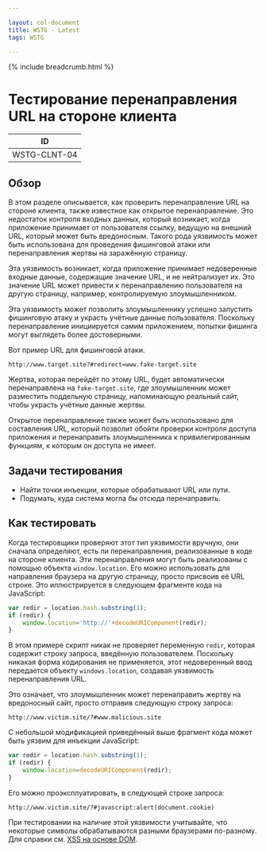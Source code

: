 ```yaml
---

layout: col-document
title: WSTG - Latest
tags: WSTG

---
```


{% include breadcrumb.html %}
# Тестирование перенаправления URL на стороне клиента

|ID          |
|------------|
|WSTG-CLNT-04|

## Обзор

В этом разделе описывается, как проверить перенаправление URL на стороне клиента, также известное как открытое перенаправление. Это недостаток контроля входных данных, который возникает, когда приложение принимает от пользователя ссылку, ведущую на внешний URL, который может быть вредоносным. Такого рода уязвимость может быть использована для проведения фишинговой атаки или перенаправления жертвы на заражённую страницу.

Эта уязвимость возникает, когда приложение принимает недоверенные входные данные, содержащие значение URL, и не нейтрализует их. Это значение URL может привести к перенаправлению пользователя на другую страницу, например, контролируемую злоумышленником.

Эта уязвимость может позволить злоумышленнику успешно запустить фишинговую атаку и украсть учётные данные пользователя. Поскольку перенаправление инициируется самим приложением, попытки фишинга могут выглядеть более достоверными.

Вот пример URL для фишинговой атаки.

```text
http://www.target.site?#redirect=www.fake-target.site
```

Жертва, которая перейдёт по этому URL, будет автоматически перенаправлена ​​на `fake-target.site`, где злоумышленник может разместить поддельную страницу, напоминающую реальный сайт, чтобы украсть учётные данные жертвы.

Открытое перенаправление также может быть использовано для составления URL, который позволит обойти проверки контроля доступа приложения и перенаправить злоумышленника к привилегированным функциям, к которым он доступа не имеет.

## Задачи тестирования

- Найти точки инъекции, которые обрабатывают URL или пути.
- Подумать, куда система могла бы отсюда перенаправить.

## Как тестировать

Когда тестировщики проверяют этот тип уязвимости вручную, они сначала определяют, есть ли перенаправления, реализованные в коде на стороне клиента. Эти перенаправления могут быть реализованы с помощью объекта `window.location`. Его можно использовать для направления браузера на другую страницу, просто присвоив её URL строке. Это иллюстрируется в следующем фрагменте кода на JavaScript:

```js
var redir = location.hash.substring(1);
if (redir) {
    window.location='http://'+decodeURIComponent(redir);
}
```

В этом примере скрипт никак не проверяет переменную `redir`, которая содержит строку запроса, введённую пользователем. Поскольку никакая форма кодирования не применяется, этот недоверенный ввод передается объекту `windows.location`, создавая уязвимость перенаправления URL.

Это означает, что злоумышленник может перенаправить жертву на вредоносный сайт, просто отправив следующую строку запроса:

```text
http://www.victim.site/?#www.malicious.site
```

С небольшой модификацией приведённый выше фрагмент кода может быть уязвим для инъекции JavaScript:

```js
var redir = location.hash.substring(1);
if (redir) {
    window.location=decodeURIComponent(redir);
}
```

Его можно проэксплуатировать, в следующей строке запроса:

```text
http://www.victim.site/?#javascript:alert(document.cookie)
```

При тестировании на наличие этой уязвимости учитывайте, что некоторые символы обрабатываются разными браузерами по-разному. Для справки см. [XSS на основе DOM](https://owasp.org/www-community/attacks/DOM_Based_XSS).

